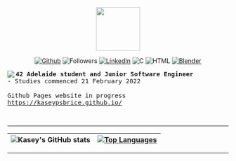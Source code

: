 <div id="header" align="center">
  <img src="https://media3.giphy.com/media/pEuD18F5xjR9SNVmYz/giphy.gif?cid=ecf05e47gdwngt16tetds5hsq3zgzb7yy2kfrdfjmtv0ef5a&rid=giphy.gif&ct=s" width="100"/>
</div>

<div align="center">
  
[![Github](https://img.shields.io/badge/GitHub-100000?style=for-the-badge&logo=github&logoColor=white)](https://github.com/kaseypsbrice/42-Cursus)
![Followers](https://img.shields.io/github/followers/kaseypsbrice?style=for-the-badge)
[![LinkedIn](https://img.shields.io/badge/LinkedIn-0077B5?style=for-the-badge&logo=linkedin&logoColor=white)](https://www.linkedin.com/in/kaseybrice/)
![C](https://img.shields.io/badge/C-00599C?style=for-the-badge&logo=c&logoColor=white)
![HTML](https://img.shields.io/badge/HTML-239120?style=for-the-badge&logo=html5&logoColor=white)
[![Blender](https://img.shields.io/badge/blender-%23F5792A.svg?style=for-the-badge&logo=blender&logoColor=white)](https://www.blender.org/)

</div>

[<img align="left" src="https://badge42.vercel.app/api/v2/cl3kqxp4p001109mmgul4jrzv/stats?cursusId=21&coalitionId=177" />](https://github.com/JaeSeoKim/badge42) 

<tt><b>42 Adelaide student and Junior Software Engineer</b></tt><br>
<tt>- Studies commenced 21 February 2022</tt><br><br>
<tt>Github Pages website in progress https://kaseypsbrice.github.io/</tt>

<br clear="left"/>

<hr>

<div align="center">

| ![Kasey's GitHub stats](https://github-readme-stats.vercel.app/api?username=kaseypsbrice&show_icons=true&hide=contribs,prs&cache_seconds=86400&theme=aura_dark) | [![Top Languages](https://github-readme-stats.vercel.app/api/top-langs/?username=kaseypsbrice&layout=compact&theme=aura_dark)](https://github.com/anuraghazra/github-readme-stats) |
|---|---|
  
</div>

<hr>
